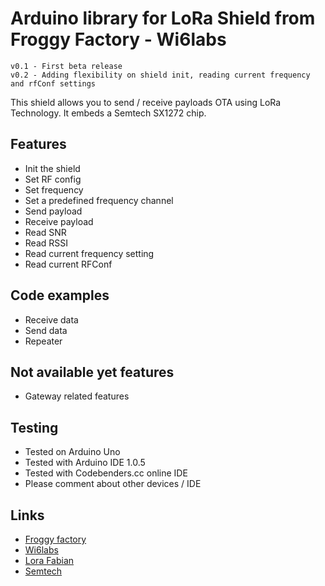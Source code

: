 Arduino library for LoRa Shield from Froggy Factory - Wi6labs
==============

	v0.1 - First beta release
	v0.2 - Adding flexibility on shield init, reading current frequency and rfConf settings

This shield allows you to send / receive payloads OTA using LoRa Technology. It embeds a Semtech SX1272 chip.


## Features ##
- Init the shield
- Set RF config
- Set frequency
- Set a predefined frequency channel
- Send payload
- Receive payload
- Read SNR
- Read RSSI
- Read current frequency setting
- Read current RFConf

## Code examples ##
- Receive data
- Send data
- Repeater

## Not available yet features ##
- Gateway related features


## Testing ##
- Tested on Arduino Uno
- Tested with Arduino IDE 1.0.5
- Tested with Codebenders.cc online IDE
- Please comment about other devices / IDE

## Links ##
- [Froggy factory](http://www.froggyfactory.com/)
- [Wi6labs](http://www.wi6labs.com)
- [Lora Fabian](http://www.labfab.fr/portfolio/lora-fabian/)
- [Semtech](http://www.semtech.com/wireless-rf/rf-transceivers/)

